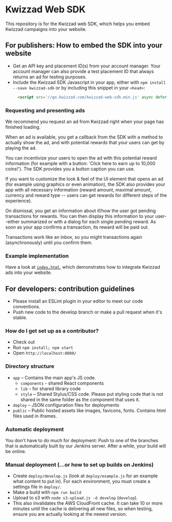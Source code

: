 # Kwizzad Web SDK

This repository is for the Kwizzad web SDK, which helps you embed Kwizzad campaigns into your
website.


## For publishers: How to embed the SDK into your website

- Get an API key and placement ID(s) from your account manager. Your account manager can also
  provide a test placement ID that always returns an ad for testing purposes.
- Include the Kwizzad SDK Javascript in your app, either with `npm install --save kwizzad-sdk` or
  by including this snippet in your `<head>`:
  ```html
    <script src='//go.kwizzad.com/kwizzad-web-sdk.min.js' async defer></script>
  ```


### Requesting and presenting ads

We recommend you request an ad from Kwizzad right when your page has finished loading.

When an ad is available, you get a callback from the SDK with a method to actually show the ad,
and with potential rewards that your users can get by playing the ad.

You can incentivize your users to open the ad with this potential reward information (for example
with a button: 'Click here to earn up to 10,000 coins!'). The SDK provides you a button caption you
can use.

If you want to customize the look & feel of the UI element that opens an ad (for example using
graphics or even animation), the SDK also provides your app with all necessary information (reward
amount, maximal amount, currency and reward type -- users can get rewards for different steps of
the experience).

On dismissal, you get an information about if/how the user got pending transactions for rewards.
You can then display this information to your user--either summarized or with a dialog for each
single pending reward. As soon as your app confirms a transaction, its reward will be paid out.

Transactions work like an inbox, so you might transactions again (asynchronously) until you confirm
them.


### Example implementation

Have a look at [`index.html`](./public/index.html), which demonstrates how to integrate Kwizzad ads
into your website.


## For developers: contribution guidelines

* Please install an ESLint plugin in your editor to meet our code conventions.
* Push new code to the develop branch or make a pull request when it's stable.


### How do I get set up as a contributor?

  - Check out
  - Run `npm install; npm start`
  - Open `http://localhost:8080/`


### Directory structure

- `app` – Contains the main app's JS code.
  - `components` - shared React components
  - `lib` – for shared library code
  - `style` – Shared Stylus/CSS code. Please put styling code that is not shared in the same folder as the component that uses it.
- `deploy` – JSON configuration files for deployments
- `public` – Public hosted assets like images, favicons, fonts. Contains html files used in iframes.


### Automatic deployment

You don't have to do much for deployment: Push to one of the branches that is automatically
built by our Jenkins server. After a while, your build will be online.


### Manual deployment (…or how to set up builds on Jenkins)

* Create `deploy/develop.js` (look at `deploy/example.js` for an example what content to put in).
  For each environment, you must create a settings file in `deploy/`.
* Make a build with `npm run build`
* Upload to s3 with `node s3-upload.js -d develop` (`develop`).
* This also invalidates the AWS CloudFront cache. It can take 10 or more minutes until the cache is delivering all new files, so when testing, ensure you are actually looking at the newest version.
